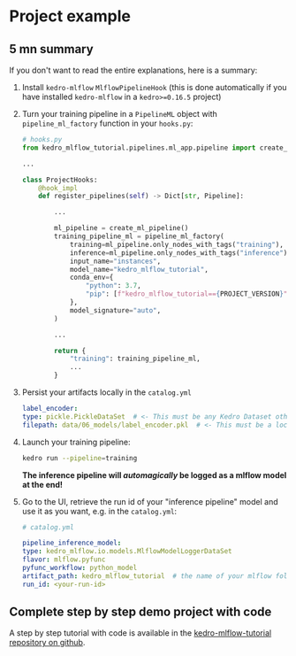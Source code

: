 # Project example

## 5 mn summary

If you don't want to read the entire explanations, here is a summary:

1. Install ``kedro-mlflow`` ``MlflowPipelineHook`` (this is done automatically if you have installed ``kedro-mlflow`` in a ``kedro>=0.16.5`` project)
2. Turn your training pipeline in a ``PipelineML`` object  with ``pipeline_ml_factory`` function in your ``hooks.py``:

    ```python
    # hooks.py
    from kedro_mlflow_tutorial.pipelines.ml_app.pipeline import create_ml_pipeline

    ...

    class ProjectHooks:
        @hook_impl
        def register_pipelines(self) -> Dict[str, Pipeline]:

            ...

            ml_pipeline = create_ml_pipeline()
            training_pipeline_ml = pipeline_ml_factory(
                training=ml_pipeline.only_nodes_with_tags("training"),
                inference=ml_pipeline.only_nodes_with_tags("inference"),
                input_name="instances",
                model_name="kedro_mlflow_tutorial",
                conda_env={
                    "python": 3.7,
                    "pip": [f"kedro_mlflow_tutorial=={PROJECT_VERSION}"],
                },
                model_signature="auto",
            )

            ...

            return {
                "training": training_pipeline_ml,
                ...
            }
    ```

3. Persist your artifacts locally in the ``catalog.yml``

    ```yaml
    label_encoder:
    type: pickle.PickleDataSet  # <- This must be any Kedro Dataset other than "MemoryDataSet"
    filepath: data/06_models/label_encoder.pkl  # <- This must be a local path, no matter what is your mlflow storage (S3 or other)
    ```

4. Launch your training pipeline:

    ```bash
    kedro run --pipeline=training
    ```

    **The inference pipeline will _automagically_ be logged as a mlflow model at the end!**

5. Go to the UI, retrieve the run id of your "inference pipeline" model and use it as you want, e.g. in the `catalog.yml`:

    ```yaml
    # catalog.yml

    pipeline_inference_model:
    type: kedro_mlflow.io.models.MlflowModelLoggerDataSet
    flavor: mlflow.pyfunc
    pyfunc_workflow: python_model
    artifact_path: kedro_mlflow_tutorial  # the name of your mlflow folder = the model_name in pipeline_ml_factory
    run_id: <your-run-id>  
    ```

## Complete step by step demo project with code

A step by step tutorial with code is available in the [kedro-mlflow-tutorial repository on github](https://github.com/Galileo-Galilei/kedro-mlflow-tutorial#serve-the-inference-pipeline-to-a-end-user).
